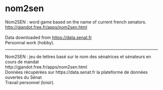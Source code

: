 # nom2sen
Nom2SEN : word game based on the name of current french senators.<BR>
http://gjandot.free.fr/apps/nom2sen.html<BR>
<BR>
Data downloaded from https://data.senat.fr<BR>
Personnal work (hobby).<BR>
<HR>
Nom2SEN : jeu de lettres basé sur le nom des sénatrices et sénateurs en cours de mandat<BR>
http://gjandot.free.fr/apps/nom2sen.html<BR>
Données récupérées sur https://data.senat.fr la plateforme de données ouvertes du Sénat<BR>
Travail personnel (loisir).<BR>

